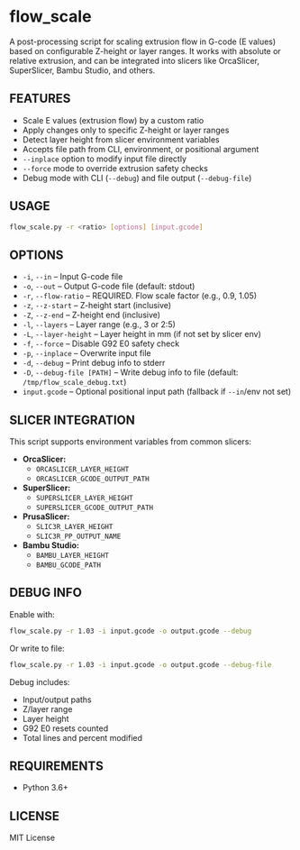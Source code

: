 # flow\_scale

A post-processing script for scaling extrusion flow in G-code (E values) based on configurable Z-height or layer ranges. It works with absolute or relative extrusion, and can be integrated into slicers like OrcaSlicer, SuperSlicer, Bambu Studio, and others.

## FEATURES

  * Scale E values (extrusion flow) by a custom ratio
  * Apply changes only to specific Z-height or layer ranges
  * Detect layer height from slicer environment variables
  * Accepts file path from CLI, environment, or positional argument
  * `--inplace` option to modify input file directly
  * `--force` mode to override extrusion safety checks
  * Debug mode with CLI (`--debug`) and file output (`--debug-file`)

## USAGE

```bash
flow_scale.py -r <ratio> [options] [input.gcode]
```

## OPTIONS

  * `-i`, `--in` – Input G-code file
  * `-o`, `--out` – Output G-code file (default: stdout)
  * `-r`, `--flow-ratio` – REQUIRED. Flow scale factor (e.g., 0.9, 1.05)
  * `-z`, `--z-start` – Z-height start (inclusive)
  * `-Z`, `--z-end` – Z-height end (inclusive)
  * `-l`, `--layers` – Layer range (e.g., 3 or 2:5)
  * `-L`, `--layer-height` – Layer height in mm (if not set by slicer env)
  * `-f`, `--force` – Disable G92 E0 safety check
  * `-p`, `--inplace` – Overwrite input file
  * `-d`, `--debug` – Print debug info to stderr
  * `-D`, `--debug-file [PATH]` – Write debug info to file (default: `/tmp/flow_scale_debug.txt`)
  * `input.gcode` – Optional positional input path (fallback if `--in`/env not set)

## SLICER INTEGRATION

This script supports environment variables from common slicers:

  * **OrcaSlicer:**
      * `ORCASLICER_LAYER_HEIGHT`
      * `ORCASLICER_GCODE_OUTPUT_PATH`
  * **SuperSlicer:**
      * `SUPERSLICER_LAYER_HEIGHT`
      * `SUPERSLICER_GCODE_OUTPUT_PATH`
  * **PrusaSlicer:**
      * `SLIC3R_LAYER_HEIGHT`
      * `SLIC3R_PP_OUTPUT_NAME`
  * **Bambu Studio:**
      * `BAMBU_LAYER_HEIGHT`
      * `BAMBU_GCODE_PATH`

## DEBUG INFO

Enable with:

```bash
flow_scale.py -r 1.03 -i input.gcode -o output.gcode --debug
```

Or write to file:

```bash
flow_scale.py -r 1.03 -i input.gcode -o output.gcode --debug-file
```

Debug includes:

  * Input/output paths
  * Z/layer range
  * Layer height
  * G92 E0 resets counted
  * Total lines and percent modified

## REQUIREMENTS

  * Python 3.6+

## LICENSE

MIT License
